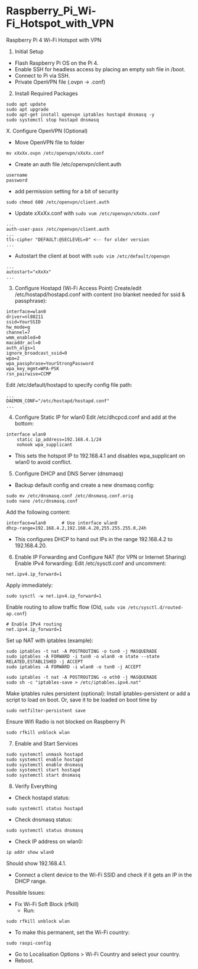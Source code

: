 # Raspberry_Pi_Wi-Fi_Hotspot_with_VPN
Raspberry Pi 4 Wi-Fi Hotspot with VPN

1. Initial Setup

  - Flash Raspberry Pi OS on the Pi 4.
  - Enable SSH for headless access by placing an empty ssh file in /boot.
  - Connect to Pi via SSH.
  - Private OpenVPN file (.ovpn -> .conf)

2. Install Required Packages
```
sudo apt update
sudo apt upgrade
sudo apt-get install openvpn iptables hostapd dnsmasq -y
sudo systemctl stop hostapd dnsmasq
```
X. Configure OpenVPN (Optional)
- Move OpenVPN file to folder
```
mv xXxXx.ovpn /etc/openvpn/xXxXx.conf
```
- Create an auth file /etc/openvpn/client.auth
```
username
password
```
- add permission setting for a bit of security
```
sudo chmod 600 /etc/openvpn/client.auth
```
- Update xXxXx.conf with `sudo vum /etc/openvpn/xXxXx.conf`
```
...
auth-user-pass /etc/openvpn/client.auth
...
tls-cipher "DEFAULT:@SECLEVEL=0" <-- for older version
...
```
- Autostart the client at boot with `sudo vim /etc/default/openvpn`
```
...
autostart="xXxXx" 
...
```
3. Configure Hostapd (Wi-Fi Access Point)
Create/edit /etc/hostapd/hostapd.conf with content (no blanket needed for ssid & passphrase):
```
interface=wlan0
driver=nl80211
ssid=YourSSID
hw_mode=g
channel=7
wmm_enabled=0
macaddr_acl=0
auth_algs=1
ignore_broadcast_ssid=0
wpa=2
wpa_passphrase=YourStrongPassword
wpa_key_mgmt=WPA-PSK
rsn_pairwise=CCMP
```
Edit /etc/default/hostapd to specify config file path:
```
...
DAEMON_CONF="/etc/hostapd/hostapd.conf"
...
```
4. Configure Static IP for wlan0
Edit /etc/dhcpcd.conf and add at the bottom:
```
interface wlan0
    static ip_address=192.168.4.1/24
    nohook wpa_supplicant
```
  - This sets the hotspot IP to 192.168.4.1 and disables wpa_supplicant on wlan0 to avoid conflict.
5. Configure DHCP and DNS Server (dnsmasq)
  - Backup default config and create a new dnsmasq config:
```
sudo mv /etc/dnsmasq.conf /etc/dnsmasq.conf.orig
sudo nano /etc/dnsmasq.conf
```
Add the following content:
```
interface=wlan0      # Use interface wlan0
dhcp-range=192.168.4.2,192.168.4.20,255.255.255.0,24h
```
  - This configures DHCP to hand out IPs in the range 192.168.4.2 to 192.168.4.20.
6. Enable IP Forwarding and Configure NAT (for VPN or Internet Sharing)
Enable IPv4 forwarding:
Edit /etc/sysctl.conf and uncomment:
```
net.ipv4.ip_forward=1
```
Apply immediately:
```
sudo sysctl -w net.ipv4.ip_forward=1
```
Enable routing to allow traffic flow (Old, `sudo vim /etc/sysctl.d/routed-ap.conf`)
```
# Enable IPv4 routing
net.ipv4.ip_forward=1
```
Set up NAT with iptables (example):
```
sudo iptables -t nat -A POSTROUTING -o tun0 -j MASQUERADE
sudo iptables -A FORWARD -i tun0 -o wlan0 -m state --state RELATED,ESTABLISHED -j ACCEPT
sudo iptables -A FORWARD -i wlan0 -o tun0 -j ACCEPT

sudo iptables -t nat -A POSTROUTING -o eth0 -j MASQUERADE
sudo sh -c "iptables-save > /etc/iptables.ipv4.nat"
```
Make iptables rules persistent (optional):
Install iptables-persistent or add a script to load on boot.
Or, save it to be loaded on boot time by
```
sudo netfilter-persistent save
```
Ensure Wifi Radio is not blocked on Raspberry Pi
```
sudo rfkill unblock wlan
```
7. Enable and Start Services
```
sudo systemctl unmask hostapd
sudo systemctl enable hostapd
sudo systemctl enable dnsmasq
sudo systemctl start hostapd
sudo systemctl start dnsmasq
```
8. Verify Everything
- Check hostapd status:
```
sudo systemctl status hostapd
```
- Check dnsmasq status:
```
sudo systemctl status dnsmasq
```
- Check IP address on wlan0:
```
ip addr show wlan0
```
Should show 192.168.4.1.
- Connect a client device to the Wi-Fi SSID and check if it gets an IP in the DHCP range.



Possible Issues:
- Fix Wi-Fi Soft Block (rfkill)
  - Run:
```
sudo rfkill unblock wlan

```
  - To make this permanent, set the Wi-Fi country:
```
sudo raspi-config
```
  - Go to Localisation Options > Wi-Fi Country and select your country.
  - Reboot.
